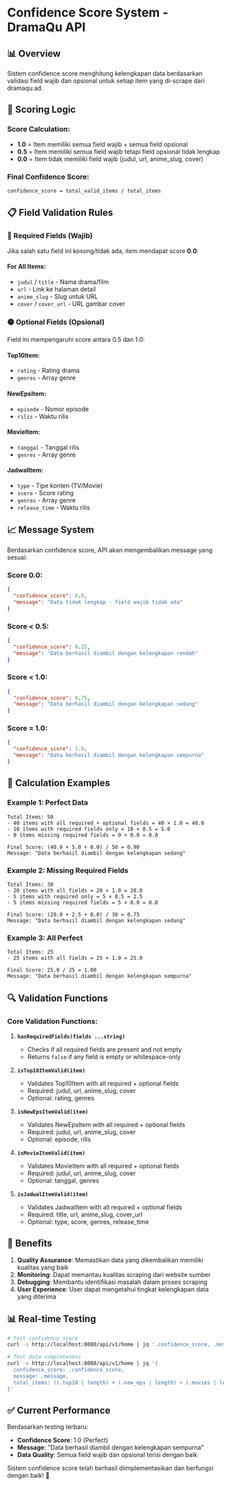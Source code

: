 # Confidence Score System - DramaQu API

## 📊 Overview

Sistem confidence score menghitung kelengkapan data berdasarkan validasi field wajib dan opsional untuk setiap item yang di-scrape dari dramaqu.ad.

## 🎯 Scoring Logic

### Score Calculation:
- **1.0** = Item memiliki semua field wajib + semua field opsional
- **0.5** = Item memiliki semua field wajib tetapi field opsional tidak lengkap
- **0.0** = Item tidak memiliki field wajib (judul, url, anime_slug, cover)

### Final Confidence Score:
```
confidence_score = total_valid_items / total_items
```

## 📋 Field Validation Rules

### 🔴 Required Fields (Wajib)
Jika salah satu field ini kosong/tidak ada, item mendapat score **0.0**:

#### For All Items:
- `judul` / `title` - Nama drama/film
- `url` - Link ke halaman detail
- `anime_slug` - Slug untuk URL
- `cover` / `cover_url` - URL gambar cover

### 🟡 Optional Fields (Opsional)
Field ini mempengaruhi score antara 0.5 dan 1.0:

#### Top10Item:
- `rating` - Rating drama
- `genres` - Array genre

#### NewEpsItem:
- `episode` - Nomor episode
- `rilis` - Waktu rilis

#### MovieItem:
- `tanggal` - Tanggal rilis
- `genres` - Array genre

#### JadwalItem:
- `type` - Tipe konten (TV/Movie)
- `score` - Score rating
- `genres` - Array genre
- `release_time` - Waktu rilis

## 📈 Message System

Berdasarkan confidence score, API akan mengembalikan message yang sesuai:

### Score 0.0:
```json
{
  "confidence_score": 0.0,
  "message": "Data tidak lengkap - field wajib tidak ada"
}
```

### Score < 0.5:
```json
{
  "confidence_score": 0.25,
  "message": "Data berhasil diambil dengan kelengkapan rendah"
}
```

### Score < 1.0:
```json
{
  "confidence_score": 0.75,
  "message": "Data berhasil diambil dengan kelengkapan sedang"
}
```

### Score = 1.0:
```json
{
  "confidence_score": 1.0,
  "message": "Data berhasil diambil dengan kelengkapan sempurna"
}
```

## 🧮 Calculation Examples

### Example 1: Perfect Data
```
Total Items: 50
- 40 items with all required + optional fields = 40 × 1.0 = 40.0
- 10 items with required fields only = 10 × 0.5 = 5.0
- 0 items missing required fields = 0 × 0.0 = 0.0

Final Score: (40.0 + 5.0 + 0.0) / 50 = 0.90
Message: "Data berhasil diambil dengan kelengkapan sedang"
```

### Example 2: Missing Required Fields
```
Total Items: 30
- 20 items with all fields = 20 × 1.0 = 20.0
- 5 items with required only = 5 × 0.5 = 2.5
- 5 items missing required fields = 5 × 0.0 = 0.0

Final Score: (20.0 + 2.5 + 0.0) / 30 = 0.75
Message: "Data berhasil diambil dengan kelengkapan sedang"
```

### Example 3: All Perfect
```
Total Items: 25
- 25 items with all fields = 25 × 1.0 = 25.0

Final Score: 25.0 / 25 = 1.00
Message: "Data berhasil diambil dengan kelengkapan sempurna"
```

## 🔍 Validation Functions

### Core Validation Functions:

1. **`hasRequiredFields(fields ...string)`**
   - Checks if all required fields are present and not empty
   - Returns `false` if any field is empty or whitespace-only

2. **`isTop10ItemValid(item)`**
   - Validates Top10Item with all required + optional fields
   - Required: judul, url, anime_slug, cover
   - Optional: rating, genres

3. **`isNewEpsItemValid(item)`**
   - Validates NewEpsItem with all required + optional fields
   - Required: judul, url, anime_slug, cover
   - Optional: episode, rilis

4. **`isMovieItemValid(item)`**
   - Validates MovieItem with all required + optional fields
   - Required: judul, url, anime_slug, cover
   - Optional: tanggal, genres

5. **`isJadwalItemValid(item)`**
   - Validates JadwalItem with all required + optional fields
   - Required: title, url, anime_slug, cover_url
   - Optional: type, score, genres, release_time

## 🎯 Benefits

1. **Quality Assurance**: Memastikan data yang dikembalikan memiliki kualitas yang baik
2. **Monitoring**: Dapat memantau kualitas scraping dari website sumber
3. **Debugging**: Membantu identifikasi masalah dalam proses scraping
4. **User Experience**: User dapat mengetahui tingkat kelengkapan data yang diterima

## 📊 Real-time Testing

```bash
# Test confidence score
curl -s http://localhost:8080/api/v1/home | jq '.confidence_score, .message'

# Test data completeness
curl -s http://localhost:8080/api/v1/home | jq '{
  confidence_score: .confidence_score,
  message: .message,
  total_items: ((.top10 | length) + (.new_eps | length) + (.movies | length) + (.jadwal_rilis | to_entries | map(.value | length) | add))
}'
```

## ✅ Current Performance

Berdasarkan testing terbaru:
- **Confidence Score**: 1.0 (Perfect)
- **Message**: "Data berhasil diambil dengan kelengkapan sempurna"
- **Data Quality**: Semua field wajib dan opsional terisi dengan baik

Sistem confidence score telah berhasil diimplementasikan dan berfungsi dengan baik! 🎉